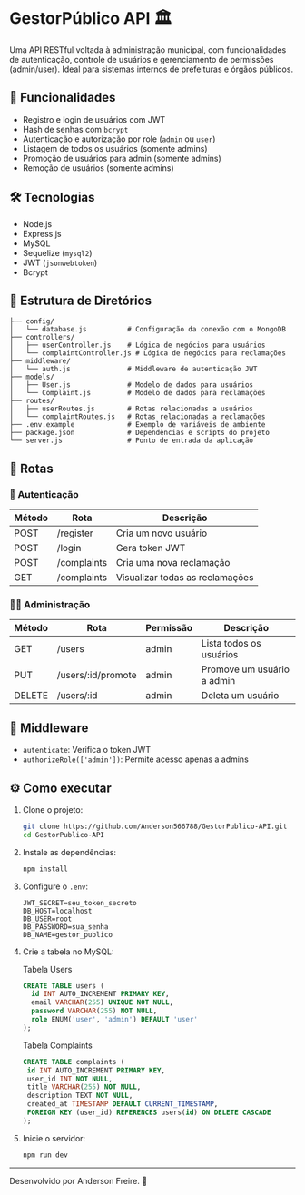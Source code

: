 
# GestorPúblico API 🏛️

Uma API RESTful voltada à administração municipal, com funcionalidades de autenticação, controle de usuários e gerenciamento de permissões (admin/user). Ideal para sistemas internos de prefeituras e órgãos públicos.

## 📌 Funcionalidades

- Registro e login de usuários com JWT
- Hash de senhas com `bcrypt`
- Autenticação e autorização por role (`admin` ou `user`)
- Listagem de todos os usuários (somente admins)
- Promoção de usuários para admin (somente admins)
- Remoção de usuários (somente admins)

## 🛠️ Tecnologias

- Node.js
- Express.js
- MySQL
- Sequelize (`mysql2`)
- JWT (`jsonwebtoken`)
- Bcrypt

## 📁 Estrutura de Diretórios

```
├── config/
│   └── database.js          # Configuração da conexão com o MongoDB
├── controllers/
│   ├── userController.js    # Lógica de negócios para usuários
│   └── complaintController.js # Lógica de negócios para reclamações
├── middleware/
│   └── auth.js              # Middleware de autenticação JWT
├── models/
│   ├── User.js              # Modelo de dados para usuários
│   └── Complaint.js         # Modelo de dados para reclamações
├── routes/
│   ├── userRoutes.js        # Rotas relacionadas a usuários
│   └── complaintRoutes.js   # Rotas relacionadas a reclamações
├── .env.example             # Exemplo de variáveis de ambiente
├── package.json             # Dependências e scripts do projeto
└── server.js                # Ponto de entrada da aplicação
```

## 📄 Rotas

### 🔐 Autenticação

| Método | Rota       | Descrição                        |
|--------|------------|----------------------------------|
| POST   | /register  | Cria um novo usuário             |
| POST   | /login     | Gera token JWT                   |
| POST   | /complaints| Cria uma nova reclamação         |
| GET    | /complaints| Visualizar todas as reclamações  |

### 👮‍♂️ Administração

| Método | Rota                      | Permissão | Descrição                        |
|--------|---------------------------|-----------|----------------------------------|
| GET    | /users                    | admin     | Lista todos os usuários          |
| PUT    | /users/:id/promote        | admin     | Promove um usuário a admin       |
| DELETE | /users/:id                | admin     | Deleta um usuário                | 

## 🔐 Middleware

- `autenticate`: Verifica o token JWT
- `authorizeRole(['admin'])`: Permite acesso apenas a admins

## ⚙️ Como executar

1. Clone o projeto:
   ```bash
   git clone https://github.com/Anderson566788/GestorPublico-API.git
   cd GestorPublico-API
   ```

2. Instale as dependências:
   ```bash
   npm install
   ```

3. Configure o `.env`:
   ```
   JWT_SECRET=seu_token_secreto
   DB_HOST=localhost
   DB_USER=root
   DB_PASSWORD=sua_senha
   DB_NAME=gestor_publico
   ```

4. Crie a tabela no MySQL:

   Tabela Users

   ```sql
   CREATE TABLE users (
     id INT AUTO_INCREMENT PRIMARY KEY,
     email VARCHAR(255) UNIQUE NOT NULL,
     password VARCHAR(255) NOT NULL,
     role ENUM('user', 'admin') DEFAULT 'user'
   );
   ```
   Tabela Complaints
   ```sql
   CREATE TABLE complaints (
    id INT AUTO_INCREMENT PRIMARY KEY,
    user_id INT NOT NULL,
    title VARCHAR(255) NOT NULL,
    description TEXT NOT NULL,
    created_at TIMESTAMP DEFAULT CURRENT_TIMESTAMP,
    FOREIGN KEY (user_id) REFERENCES users(id) ON DELETE CASCADE
   );
   ```

5. Inicie o servidor:

   ```bash
   npm run dev
   ```

---

Desenvolvido por Anderson Freire. 🚀